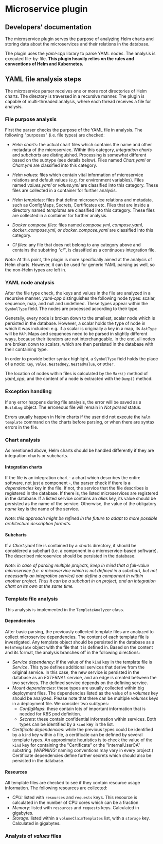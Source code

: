 # Microservice plugin
## Developers' documentation

The microservice plugin serves the purpose of analyzing Helm charts and storing data about the microservices and their relations in the database.

The plugin uses the _yaml-cpp_ library to parse YAML nodes. 
The analysis is executed file-by-file.
**This plugin heavily relies on the rules and conventions of Helm and Kubernetes.**

## YAML file analysis steps

The microservice parser receives one or more root directories of Helm charts. 
The directory is traversed in a recursive manner. 
The plugin is capable of multi-threaded analysis, where each thread receives a file for analysis.

### File purpose analysis

First the parser checks the purpose of the YAML file in analysis.
The following "purposes" (i.e. file types) are checked:

- _Helm charts_: the actual chart files which contains the name and other metadata of the microservice.
  Within this category, _integration charts_ and _subcharts_ are distinguished. 
  Processing is somewhat different based on the subtype (see details below).
  Files named _Chart.yaml_ or _Chart.yml_ are classified into this category.

- _Helm values_: files which contain vital information of microservice relations and default values (e.g. for environment variables).
  Files named _values.yaml_ or _values.yml_ are classified into this category.
  These files are collected in a container for further analysis.

- _Helm templates_: files that define microservice relations and metadata, such as ConfigMaps, Secrets, Certificates etc.
  Files that are inside a directory named _templates_ are classified into this category.
  These files are collected in a container for further analysis.

- _Docker compose files_: files named _compose.yml, compose.yaml, docker_compose.yml, or docker_compose.yaml_ are classified into this category.

- _CI files_: any file that does not belong to any category above and contains the substring _"ci"_, is classified as a continuous integration file.

_Note:_ At this point, the plugin is more specifically aimed at the analysis of Helm charts.
However, it can be used for generic YAML parsing as well, so the non-Helm types are left in.

### YAML node analysis

After the file type check, the keys and values in the file are analyzed in a recursive manner.
_yaml-cpp_ distinguishes the following node types: scalar, sequence, map, and null and undefined.
These types appear within the `SymbolType` field. 
The nodes are processed according to their type.

Generally, every node is broken down to the smallest, scalar node which is persisted in the database.
However, a scalar holds the type of node in which it was included: e.g. if a scalar is originally a key in a map,
its `AstType` will be `MAP`. Maps and sequences need to be parsed in slightly different ways, 
because their iterators are not interchangeable. In the end, all nodes are broken down to scalars,
which are then persisted in the database with their containing type.

In order to provide better syntax highlight, a `SymbolType` field holds the place of a node:
`Key`, `Value`, `NestedKey`, `NestedValue`, or `Other`.

The location of nodes within files is calculated by the `Mark()` method of _yaml_cpp_,
and the content of a node is extracted with the `Dump()` method.

### Exception handling

If any error happens during file analysis, the error will be saved as a `BuildLog` object. 
The erroneous file will remain in _Not parsed_ status.

Errors usually happen in Helm charts if the user did not execute the `helm template` command on the charts before parsing,
or when there are syntax errors in the file.

### Chart analysis

As mentioned above, Helm charts should be handled differently if they are integration charts or subcharts.

#### Integration charts

If the file is an integration chart - a chart which describes the entire software, not just a component -,
tha parser check if there is a _dependencies_ key in the file.
If not, the service that the file describes is registered in the database.
If there is, the listed microservices are registered in the database. 
If a listed service contains an _alias_ key, its value should be persisted as the name of the service.
Otherwise, the value of the obligatory _name_ key is the name of the service.

_Note: this approach might be refined in the future to adapt to more possible architecture description formats._

#### Subcharts

If a _Chart.yaml_ file is contained by a _charts_ directory, it should be considered a subchart
(i.e. a component in a microservice-based software).
The described microservice should be persisted in the database.

_Note: in case of parsing multiple projects, keep in mind that a full-value microservice (i.e.
a microservice which is not defined in a subchart, but not necessarily an integration service)
can define a component in within another project. Thus it can be a subchart in on project, and
an integration chart on its own at the same time._

### Template file analysis

This analysis is implemented in the `TemplateAnalyzer` class.

#### Dependencies

After basic parsing, the previously collected template files are analyzed to collect
microservice dependencies.
The content of each template file is investigated.
Any template object should be persisted in the database as a `HelmTemplate` object with
the file that it is defined in.
Based on the content and its format, the analysis branches off in the following directions:

- _Service dependency:_ if the value of the `kind` key in the template file is _Service_. 
  This type defines additional services that derive from the original service.
  In this case, the new service is persisted in the database as an _EXTERNAL_ service, and an edge
  is created between the two services. The defined service depends on the defining service.
- _Mount dependencies:_ these types are usually collected within big deployment files. 
  The dependencies listed as the value of a _volumes_ key should be analyzed.
  Please note that there can be multiple _volumes_ keys in a deployment file.
  We consider two subtypes:
  - _ConfigMaps_: these contain lots of important information that is needed for K8S pod definition.
  - _Secrets_: these contain confidential information within services.
  Both types can be identified by a `kind` key in the list.
- _Certificate dependencies:_ while the previous types could be identified by a `kind` key
  within a file, a certificate can be defined by several template types.
  An approximate heuristics is to check the value of the `kind` key for containing the
  "Certificate" or the "InternalUserCA" substring. (_WARNING:_ naming conventions may vary
  in every project.) Certificate dependencies define further secrets which should also
  be persisted in the database.

#### Resources

All template files are checked to see if they contain resource usage information.
The following resources are collected:

- _CPU:_ listed with `resources` and `requests` keys. This resource is calculated in
  the number of CPU cores which can be a fraction.
- _Memory:_ listed with `resources` and `requests` keys. Calculated in gigabytes.
- _Storage:_ listed within a `volumeClaimTemplates` list, with a `storage` key. 
  Calculated in gigabytes.

### Analysis of _values_ files